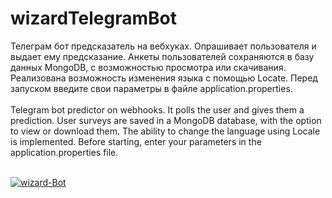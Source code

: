 # wizardTelegramBot

Телеграм бот предсказатель на вебхуках. Опрашивает пользователя и выдает ему предсказание. Анкеты пользователей сохраняются в базу данных MongoDB, с возможностью просмотра или скачивания. Реализована возможность изменения языка с помощью Locate.
Перед запуском введите свои параметры в файле application.properties.
<br><br>
Telegram bot predictor on webhooks. It polls the user and gives them a prediction. User surveys are saved in a MongoDB database, with the option to view or download them. The ability to change the language using Locale is implemented. 
Before starting, enter your parameters in the application.properties file.
<br><br>

<a href="https://ibb.co/mynj2zK"><img src="https://i.ibb.co/M1zvtNH/wizard-Bot.png" alt="wizard-Bot" border="0"></a>
